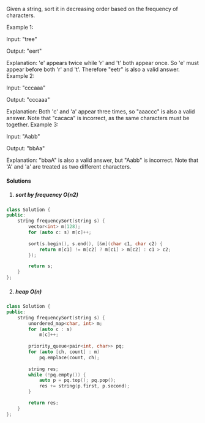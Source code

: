 Given a string, sort it in decreasing order based on the frequency of characters.

Example 1:

Input:
"tree"

Output:
"eert"

Explanation:
'e' appears twice while 'r' and 't' both appear once.
So 'e' must appear before both 'r' and 't'. Therefore "eetr" is also a valid answer.
Example 2:

Input:
"cccaaa"

Output:
"cccaaa"

Explanation:
Both 'c' and 'a' appear three times, so "aaaccc" is also a valid answer.
Note that "cacaca" is incorrect, as the same characters must be together.
Example 3:

Input:
"Aabb"

Output:
"bbAa"

Explanation:
"bbaA" is also a valid answer, but "Aabb" is incorrect.
Note that 'A' and 'a' are treated as two different characters.


#### Solutions

1. ##### sort by frequency O(n2)

```c++
class Solution {
public:
    string frequencySort(string s) {
        vector<int> m(128);
        for (auto c: s) m[c]++;
        
        sort(s.begin(), s.end(), [&m](char c1, char c2) {
            return m[c1] != m[c2] ? m[c1] > m[c2] : c1 > c2;
        });

        return s;
    }
};
```


2. ##### heap O(n)

```c++
class Solution {
public:
    string frequencySort(string s) {
        unordered_map<char, int> m;
        for (auto c : s)
            m[c]++;
        
        priority_queue<pair<int, char>> pq;
        for (auto [ch, count] : m)
            pq.emplace(count, ch);
        
        string res;
        while (!pq.empty()) {
            auto p = pq.top(); pq.pop();
            res += string(p.first, p.second);
        }

        return res;
    }
};
```